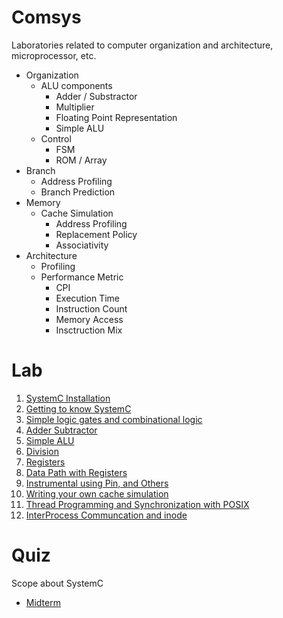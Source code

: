 # Comsys
Laboratories related to computer organization and architecture, microprocessor, etc.
- Organization
	- ALU components
		- Adder / Substractor
		- Multiplier
		- Floating Point Representation
		- Simple ALU
	- Control
		- FSM
		- ROM / Array
- Branch
	- Address Profiling
	- Branch Prediction
- Memory
	- Cache Simulation
		- Address Profiling
		- Replacement Policy
		- Associativity
- Architecture
	- Profiling
	- Performance Metric
		- CPI
		- Execution Time
		- Instruction Count
		- Memory Access
		- Insctruction Mix

Lab
===
1. [SystemC Installation](https://github.com/SzNeUrTo/Comsys/tree/master/lab01/prepare)
2. [Getting to know SystemC](https://github.com/SzNeUrTo/Comsys/tree/master/lab02/multifiles)
3. [Simple logic gates and combinational logic](https://github.com/SzNeUrTo/Comsys/tree/master/lab03/logic-gates)
4. [Adder Subtractor](https://github.com/SzNeUrTo/Comsys/tree/master/lab04/fulladder)
5. [Simple ALU](https://github.com/SzNeUrTo/Comsys/tree/master/lab05/multiplier)
6. [Division](https://github.com/SzNeUrTo/Comsys/tree/master/lab06/divider)
7. [Registers](https://github.com/SzNeUrTo/Comsys/tree/master/lab07/registers)
8. [Data Path with Registers](https://github.com/SzNeUrTo/Comsys/tree/master/lab08/datapath)
9. [Instrumental using Pin, and Others](https://github.com/SzNeUrTo/Comsys/tree/master/lab09)
10. [Writing your own cache simulation](https://github.com/SzNeUrTo/Comsys/tree/master/lab10)
11. [Thread Programming and Synchronization with POSIX](https://github.com/SzNeUrTo/Comsys/tree/master/lab11)
12. [InterProcess Communcation and inode](https://github.com/SzNeUrTo/Comsys/tree/master/lab12)

Quiz
====
Scope about SystemC
- [Midterm](https://github.com/SzNeUrTo/Comsys/tree/master/quiz)
